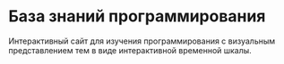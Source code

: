 # База знаний программирования

Интерактивный сайт для изучения программирования с визуальным представлением тем в виде интерактивной временной шкалы.
